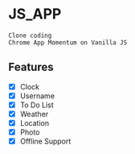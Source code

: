 # JS_APP
````
Clone coding
Chrome App Momentum on Vanilla JS
````

## Features
-[x] Clock
-[x] Username
-[x] To Do List
-[x] Weather
-[x] Location
-[x] Photo
-[x] Offline Support
